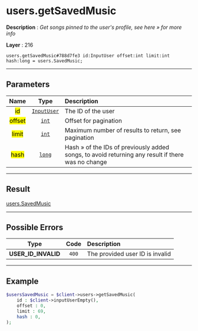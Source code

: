 # users.getSavedMusic

**Description** : *Get songs pinned to the user&#039;s profile, see here &raquo; for more info*

**Layer** : 216

```tl
users.getSavedMusic#788d7fe3 id:InputUser offset:int limit:int hash:long = users.SavedMusic;
```

---

## Parameters

| Name | Type | Description |
| :---: | :---: | :--- |
| <mark>id</mark> | [`InputUser`](type/InputUser) | The ID of the user |
| <mark>offset</mark> | [`int`](type/int) | Offset for pagination |
| <mark>limit</mark> | [`int`](type/int) | Maximum number of results to return, see pagination |
| <mark>hash</mark> | [`long`](type/long) | Hash » of the IDs of previously added songs, to avoid returning any result if there was no change |

---

## Result

[users.SavedMusic](type/users.SavedMusic)

---

## Possible Errors

| Type | Code | Description |
| :---: | :---: | :--- |
| **USER_ID_INVALID** | `400` | The provided user ID is invalid |

---

## Example

```php
$usersSavedMusic = $client->users->getSavedMusic(
	id : $client->inputUserEmpty(),
	offset : 0,
	limit : 69,
	hash : 0,
);
```
